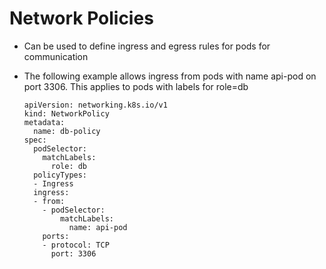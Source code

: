 # Network Policies
- Can be used to define ingress and egress rules for pods for communication
- The following example allows ingress from pods with name api-pod on port 3306. This applies to pods with labels for role=db

      apiVersion: networking.k8s.io/v1
      kind: NetworkPolicy
      metadata:
        name: db-policy
      spec:
        podSelector:
          matchLabels:
            role: db
        policyTypes:
        - Ingress
        ingress:
        - from:
          - podSelector:
              matchLabels:
                name: api-pod
          ports:
          - protocol: TCP
            port: 3306
